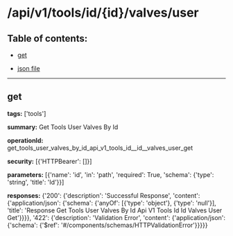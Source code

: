 # /api/v1/tools/id/{id}/valves/user

## Table of contents:
- [get](#get)

- [json file](./_api_v1_tools_id_{id}_valves_user.json)

---
<a name="get"></a>
## get

**tags:** ['tools']

**summary:** Get Tools User Valves By Id

**operationId:** get_tools_user_valves_by_id_api_v1_tools_id__id__valves_user_get

**security:** [{'HTTPBearer': []}]

**parameters:** [{'name': 'id', 'in': 'path', 'required': True, 'schema': {'type': 'string', 'title': 'Id'}}]

**responses:** {'200': {'description': 'Successful Response', 'content': {'application/json': {'schema': {'anyOf': [{'type': 'object'}, {'type': 'null'}], 'title': 'Response Get Tools User Valves By Id Api V1 Tools Id  Id  Valves User Get'}}}}, '422': {'description': 'Validation Error', 'content': {'application/json': {'schema': {'$ref': '#/components/schemas/HTTPValidationError'}}}}}

